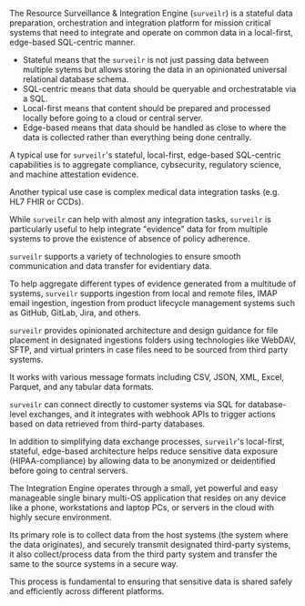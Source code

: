 The Resource Surveillance & Integration Engine (`surveilr`) is a stateful data preparation, orchestration and integration platform for mission critical systems that need to integrate and operate on common data in a local-first, edge-based SQL-centric manner.

- Stateful means that the `surveilr` is not just passing data between multiple sytems but allows storing the data in an opinionated universal relational database schema.
- SQL-centric means that data should be queryable and orchestratable via a SQL.
- Local-first means that content should be prepared and processed locally before going to a cloud or central server.
- Edge-based means that data should be handled as close to where the data is collected rather than everything being done centrally.

A typical use for `surveilr`'s stateful, local-first, edge-based SQL-centric capabilities is to aggregate compliance, cybsecurity, regulatory science, and machine attestation evidence. 

Another typical use case is complex medical data integration tasks (e.g. HL7 FHIR or CCDs). 

While `surveilr` can help with almost any integration tasks, `surveilr` is particularly useful to help integrate "evidence" data for from multiple systems to prove the existence of absence of policy adherence.

`surveilr` supports a variety of technologies to ensure smooth communication and data transfer for evidentiary data. 

To help aggregate different types of evidence generated from a multitude of systems, `surveilr` supports ingestion from local and remote files, IMAP email ingestion, ingestion from product lifecycle management systems such as GitHub, GitLab, Jira, and others.

`surveilr` provides opinionated architecture and design guidance for file placement in designated ingestions folders using technologies like WebDAV, SFTP, and virtual printers in case files need to be sourced from third party systems. 

It works with various message formats including CSV, JSON, XML, Excel, Parquet, and any tabular data formats. 

`surveilr` can connect directly to customer systems via SQL for database-level exchanges, and it integrates with webhook APIs to trigger actions based on data retrieved from third-party databases.

In addition to simplifying data exchange processes, `surveilr`'s local-first, stateful, edge-based architecture helps reduce sensitive data exposure (HIPAA-compliance) by allowing data to be anonymized or deidentified before going to central servers.

The Integration Engine operates through a small, yet powerful and easy manageable single binary multi-OS application that resides on any device like a phone, workstations and laptop PCs, or servers in the cloud with highly secure environment. 

Its primary role is to collect data from the host systems (the system where the data originates), and securely transmit designated third-party systems, it also collect/process data from the third party system and transfer the same to the source systems in a secure way.

This process is fundamental to ensuring that sensitive data is shared safely and efficiently across different platforms.

